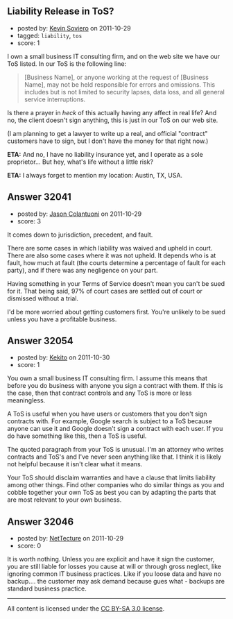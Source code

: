 ## Liability Release in ToS?

- posted by: [Kevin Soviero](https://stackexchange.com/users/-1/12409-kevin-soviero) on 2011-10-29
- tagged: `liability`, `tos`
- score: 1

I own a small business IT consulting firm, and on the web site we have our ToS listed.  In our ToS is the following line:

> [Business Name], or anyone working at the request of [Business Name], may not be held responsible for errors and omissions.  This includes but is not limited to security lapses, data loss, and all general service interruptions.

Is there a prayer in *heck* of this actually having any affect in real life?  And no, the client doesn't sign anything, this is just in our ToS on our web site.

(I am planning to get a lawyer to write up a real, and official "contract" customers have to sign, but I don't have the money for that right now.)

**ETA:** And no, I have no liability insurance yet, and I operate as a sole proprietor...  But hey, what's life without a little risk?

**ETA:** I always forget to mention my location:  Austin, TX, USA.


## Answer 32041

- posted by: [Jason Colantuoni](https://stackexchange.com/users/-1/7934-jason-colantuoni) on 2011-10-29
- score: 3

It comes down to jurisdiction, precedent, and fault.

There are some cases in which liability was waived and upheld in court. There are also some cases where it was not upheld. It depends who is at fault, how much at fault (the courts determine a percentage of fault for each party), and if there was any negligence on your part.

Having something in your Terms of Service doesn't mean you can't be sued for it. That being said, 97% of court cases are settled out of court or dismissed without a trial.

I'd be more worried about getting customers first. You're unlikely to be sued unless you have a profitable business.




## Answer 32054

- posted by: [Kekito](https://stackexchange.com/users/-1/5898-kekito) on 2011-10-30
- score: 1

You own a small business IT consulting firm.  I assume this means that before you do business with anyone you sign a contract with them.  If this is the case, then that contract controls and any ToS is more or less meaningless.

A ToS is useful when you have users or customers that you don't sign contracts with.  For example, Google search is subject to a ToS because anyone can use it and Google doesn't sign a contract with each user.  If you do have something like this, then a ToS is useful.

The quoted paragraph from your ToS is unusual.  I'm an attorney who writes contracts and ToS's and I've never seen anything like that.  I think it is likely not helpful because it isn't clear what it means.

Your ToS should disclaim warranties and have a clause that limits liability among other things.  Find other companies who do similar things as you and cobble together your own ToS as best you can by adapting the parts that are most relevant to your own business.


## Answer 32046

- posted by: [NetTecture](https://stackexchange.com/users/-1/3350-nettecture) on 2011-10-29
- score: 0

It is worth nothing. Unless you are explicit and have it sign the customer, you are still liable for losses you cause at will or through gross neglect, like ignoring common IT business practices. Like if you loose data and have no backup.... the customer may ask demand because gues what - backups are standard business practice.



---

All content is licensed under the [CC BY-SA 3.0 license](https://creativecommons.org/licenses/by-sa/3.0/).
